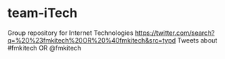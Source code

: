 # team-iTech
Group repository for Internet Technologies
https://twitter.com/search?q=%20%23fmkitech%20OR%20%40fmkitech&src=typd
Tweets about #fmkitech OR @fmkitech
